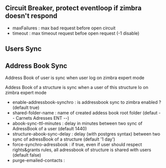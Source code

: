 






Circuit Breaker, protect eventloop if zimbra doesn't respond
-
- maxFailures : max bad request before open circuit
- timeout : max timeout request befoe open request (-1 disable)


Users Sync
-


Address Book Sync
-
Address Book of user is sync when user log on zimbra expert mode

Addess Book of a structure is sync when a user of this structure lo on zimbra expert mode

- enable-addressbook-synchro : is addressbook sync to zimbra enabled ?  (default true) 
- shared-folder-name : name of created addess book root folder (defaut -- Carnets Adresses ENT --)
- abook-sync-ttl-minutes : delay in minutes between two sync of AdressBook of a user (default 1440)
- structure-abook-sync-delay : delay (with postgres syntax) between two sync of adressBook of a structure (default '1 day')
- force-synchro-adressbook : if true, even if user should respect rights&grants rules, all adressbook of structure is shared with users (default false)
- purge-emailed-contacts :  
